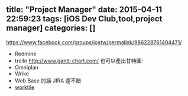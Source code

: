 title: "Project Manager"
date: 2015-04-11 22:59:23
tags: [iOS Dev Club,tool,project manager]
categories: []
---

https://www.facebook.com/groups/iostw/permalink/986228781404471/

*	Redmine
*	trello  http://www.gantt-chart.com/ 也可以產出甘特圖:
*	Omniplan
*	Wrike
*	Web Base 的話 JIRA 還不錯
*	[worktile](https://worktile.com)
